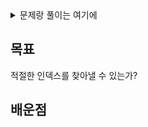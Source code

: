 <details>
  <summary>문제랑 풀이는 여기에</summary>
  
  ### 문제

  Given a 1-indexed array of integers numbers that is already sorted in non-decreasing order, find two numbers such that they add up to a specific target number. Let these two numbers be numbers[index1] and numbers[index2] where 1 <= index1 < index2 <= numbers.length.

  Return the indices of the two numbers, index1 and index2, added by one as an integer array [index1, index2] of length 2.

  The tests are generated such that there is exactly one solution. You may not use the same element twice.

  Your solution must use only constant extra space.

  ### 풀이
  ```python
  class Solution:
      def twoSum(self, numbers: List[int], target: int) -> List[int]:
          start, end = 0, len(numbers)-1
          while start < end:
              if numbers[start] + numbers[end] == target:
                  return [start+1, end+1]
              elif numbers[start] + numbers[end] < target:
                  start += 1
              else:
                  end -= 1
  ```

  ### 런타임 & 메모리
  1. Runtime
    219ms
  2. Memory
    14.9MB

</details>

목표
---
적절한 인덱스를 찾아낼 수 있는가?

배운점
---
